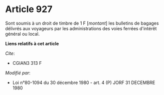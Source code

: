 # Article 927

Sont soumis à un droit de timbre de 1 F [*montant*] les bulletins de bagages délivrés aux voyageurs par les administrations
des voies ferrées d'intérêt général ou local.

**Liens relatifs à cet article**

_Cite_:

  - CGIAN3 313 F

_Modifié par_:

  - Loi n°80-1094 du 30 décembre 1980 - art. 4 (P) JORF 31 DECEMBRE 1980
